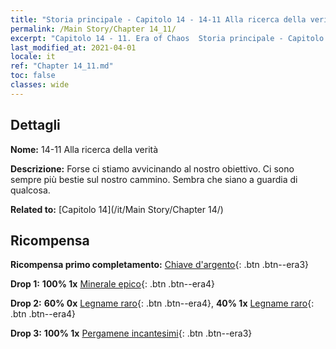 ```yaml
---
title: "Storia principale - Capitolo 14 - 14-11 Alla ricerca della verità"
permalink: /Main Story/Chapter 14_11/
excerpt: "Capitolo 14 - 11. Era of Chaos  Storia principale - Capitolo 14_11. 14-11 Alla ricerca della verità"
last_modified_at: 2021-04-01
locale: it
ref: "Chapter 14_11.md"
toc: false
classes: wide
---
```


## Dettagli

 **Nome:** 14-11 Alla ricerca della verità

 **Descrizione:** Forse ci stiamo avvicinando al nostro obiettivo. Ci sono sempre più bestie sul nostro cammino. Sembra che siano a guardia di qualcosa.

 **Related to:** [Capitolo 14](/it/Main Story/Chapter 14/)

## Ricompensa

 **Ricompensa primo completamento:** [Chiave d'argento](/it/Items/con_693/){: .btn .btn--era3}

 **Drop 1:** **100% 1x** [Minerale epico](/it/Items/mat_47/){: .btn .btn--era4}

 **Drop 2:** **60% 0x** [Legname raro](/it/Items/mat_41/){: .btn .btn--era4}, **40% 1x** [Legname raro](/it/Items/mat_41/){: .btn .btn--era4}

 **Drop 3:** **100% 1x** [Pergamene incantesimi](/it/Items/con_694/){: .btn .btn--era3}

